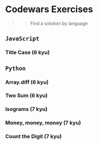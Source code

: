 # Codewars Exercises

>> Find a solution by language

## `JavaScript`

### Title Case (6 kyu)

## `Python`

### Array.diff (6 kyu)
### Two Sum (6 kyu)
### Isograms (7 kyu)
### Money, money, money (7 kyu)
### Count the Digit (7 kyu)
